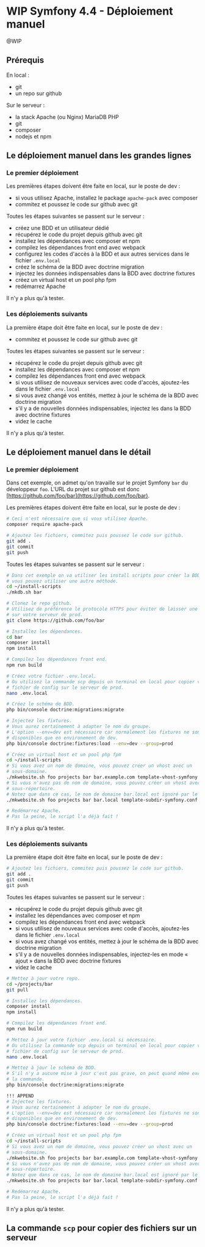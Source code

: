 # WIP Symfony 4.4 - Déploiement manuel

@WIP

## Prérequis

En local :

- git
- un repo sur github

Sur le serveur :

- la stack Apache (ou Nginx) MariaDB PHP
- git
- composer
- nodejs et npm

## Le déploiement manuel dans les grandes lignes

### Le premier déploiement

Les premières étapes doivent être faite en local, sur le poste de dev :

- si vous utilisez Apache, installez le package `apache-pack` avec composer
- commitez et poussez le code sur github avec git

Toutes les étapes suivantes se passent sur le serveur :

- créez une BDD et un utilisateur dédié
- récupérez le code du projet depuis github avec git
- installez les dépendances avec composer et npm
- compilez les dépendances front end avec webpack
- configurez les codes d'accès à la BDD et aux autres services dans le fichier `.env.local`
- créez le schéma de la BDD avec doctrine migration
- injectez les données indispensables dans la BDD avec doctrine fixtures
- créez un virtual host et un pool php fpm
- redémarrez Apache

Il n'y a plus qu'à tester.

### Les déploiements suivants

La première étape doit être faite en local, sur le poste de dev :

- commitez et poussez le code sur github avec git

Toutes les étapes suivantes se passent sur le serveur :

- récupérez le code du projet depuis github avec git
- installez les dépendances avec composer et npm
- compilez les dépendances front end avec webpack
- si vous utilisez de nouveaux services avec code d'accès, ajoutez-les dans le fichier `.env.local`
- si vous avez changé vos entités, mettez à jour le schéma de la BDD avec doctrine migration
- s'il y a de nouvelles données indispensables, injectez les dans la BDD avec doctrine fixtures
- videz le cache

Il n'y a plus qu'à tester.

## Le déploiement manuel dans le détail

### Le premier déploiement

Dans cet exemple, on admet qu'on travaille sur le projet Symfony `bar` du développeur `foo`.
L'URL du projet sur github est donc [https://github.com/foo/bar](https://github.com/foo/bar).

Les premières étapes doivent être faite en local, sur le poste de dev :

```bash
# Ceci n'est nécessaire que si vous utilisez Apache.
composer require apache-pack

# Ajoutez les fichiers, commitez puis poussez le code sur github.
git add .
git commit
git push
```

Toutes les étapes suivantes se passent sur le serveur :

```bash
# Dans cet exemple on va utiliser les install scripts pour créer la BDD mais
# vous pouvez utiliser une autre méthode.
cd ~/install-scripts
./mkdb.sh bar

# Clonez le repo github.
# Utilisez de préférence le protocole HTTPS pour éviter de laisser une clé SSH
# sur votre serveur de prod.
git clone https://github.com/foo/bar

# Installez les dépendances.
cd bar
composer install
npm install

# Compilez les dépendances front end.
npm run build

# Créez votre fichier .env.local.
# Ou utilisez la commande scp depuis un terminal en local pour copier votre
# fichier de config sur le serveur de prod.
nano .env.local

# Créez le schéma de BDD.
php bin/console doctrine:migrations:migrate

# Injectez les fixtures.
# Vous aurez certainement à adapter le nom du groupe.
# L'option --env=dev est nécessaire car normalement les fixtures ne sont
# disponibles que en environement de dev.
php bin/console doctrine:fixtures:load --env=dev --group=prod

# Créez un virtual host et un pool php fpm
cd ~/install-scripts
# Si vous avez un nom de domaine, vous pouvez créer un vhost avec un
# sous-domaine.
./mkwebsite.sh foo projects bar bar.example.com template-vhost-symfony.conf
# Si vous n'avez pas de nom de domaine, vous pouvez créer un vhost avec un
# sous-répertoire.
# Notez que dans ce cas, le nom de domaine bar.local est ignoré par le script.
./mkwebsite.sh foo projects bar bar.local template-subdir-symfony.conf

# Redémarrez Apache.
# Pas la peine, le script l'a déjà fait !
```

Il n'y a plus qu'à tester.

### Les déploiements suivants

La première étape doit être faite en local, sur le poste de dev :

```bash
# Ajoutez les fichiers, commitez puis poussez le code sur github.
git add .
git commit
git push
```

Toutes les étapes suivantes se passent sur le serveur :

- récupérez le code du projet depuis github avec git
- installez les dépendances avec composer et npm
- compilez les dépendances front end avec webpack
- si vous utilisez de nouveaux services avec code d'accès, ajoutez-les dans le fichier `.env.local`
- si vous avez changé vos entités, mettez à jour le schéma de la BDD avec doctrine migration
- s'il y a de nouvelles données indispensables, injectez-les en mode « ajout » dans la BDD avec doctrine fixtures
- videz le cache

```bash
# Mettez à jour votre repo.
cd ~/projects/bar
git pull

# Installez les dépendances.
composer install
npm install

# Compilez les dépendances front end.
npm run build

# Mettez à jour votre fichier .env.local si nécessaire.
# Ou utilisez la commande scp depuis un terminal en local pour copier votre
# fichier de config sur le serveur de prod.
nano .env.local

# Mettez à jour le schéma de BDD.
# S'il n'y a aucune mise à jour c'est pas grave, on peut quand même exécuter
# la commande.
php bin/console doctrine:migrations:migrate

!!! APPEND
# Injectez les fixtures.
# Vous aurez certainement à adapter le nom du groupe.
# L'option --env=dev est nécessaire car normalement les fixtures ne sont
# disponibles que en environement de dev.
php bin/console doctrine:fixtures:load --env=dev --group=prod

# Créez un virtual host et un pool php fpm
cd ~/install-scripts
# Si vous avez un nom de domaine, vous pouvez créer un vhost avec un
# sous-domaine.
./mkwebsite.sh foo projects bar bar.example.com template-vhost-symfony.conf
# Si vous n'avez pas de nom de domaine, vous pouvez créer un vhost avec un
# sous-répertoire.
# Notez que dans ce cas, le nom de domaine bar.local est ignoré par le script.
./mkwebsite.sh foo projects bar bar.local template-subdir-symfony.conf

# Redémarrez Apache.
# Pas la peine, le script l'a déjà fait !
```

Il n'y a plus qu'à tester.

## La commande `scp` pour copier des fichiers sur un serveur


